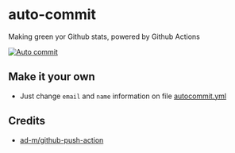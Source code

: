 # auto-commit

Making green yor Github stats, powered by Github Actions

[![Auto commit](https://github.com/mazipan/auto-commit/workflows/Auto%20commit/badge.svg)](https://github.com/mazipan/auto-commit/actions?query=workflow%3A%22Auto+commit%22)

## Make it your own

- Just change `email` and `name` information on file [autocommit.yml](https://github.com/mazipan/auto-commit/blob/master/.github/workflows/autocommit.yml#L29)

## Credits

- [ad-m/github-push-action](https://github.com/ad-m/github-push-action)


